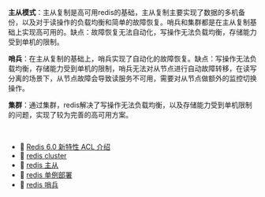 

**主从模式**：主从复制是高可用redis的基础，主从复制主要实现了数据的多机备份，以及对于读操作的负载均衡和简单的故障恢复。哨兵和集群都是在主从复制基础上实现高可用的。缺点：故障恢复无法自动化，写操作无法负载均衡，存储能力受到单机的限制。

**哨兵**：在主从复制的基础上，哨兵实现了自动化的故障恢复。缺点：写操作无法负载均衡，存储能力受到单机的限制，哨兵无法对从节点进行自动故障转移，在读写分离的场景下，从节点故障会导致读服务不可用，需要对从节点做额外的监控切换操作。

**集群**：通过集群，redis解决了写操作无法负载均衡，以及存储能力受到单机限制的问题，实现了较为完善的高可用方案。

‍

- 📄 [Redis 6.0 新特性 ACL 介绍 ](redis%20部署/Redis%206.0%20新特性%20ACL%20介绍%20.md)
- 📄 [redis cluster](redis%20cluster.md)
- 📄 [redis 主从](redis%20主从.md)
- 📄 [redis 单例部署](redis%20单例部署.md)
- 📄 [redis 哨兵](redis%20哨兵.md)

‍

